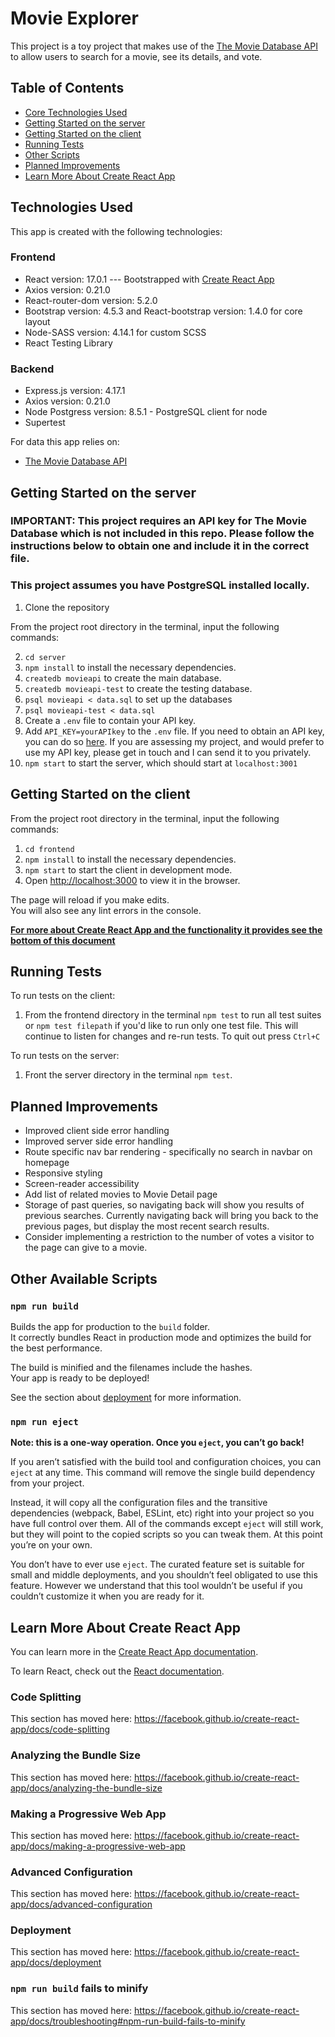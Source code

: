 # Movie Explorer
This project is a toy project that makes use of the [The Movie Database API](https://www.themoviedb.org/) to allow users to search for a movie, see its details, and vote.

## Table of Contents
* [Core Technologies Used](#technologies)
* [Getting Started on the server](#getting-started-on-the-server)
* [Getting Started on the client](#getting-started-on-the-client)
* [Running Tests](#running-tests)
* [Other Scripts](#other-scripts)
* [Planned Improvements](#planned-improvements)
* [Learn More About Create React App](#learn-more-about-create-react-app)

## Technologies Used

This app is created with the following technologies:
### Frontend

- React version: 17.0.1 --- Bootstrapped with [Create React App](#learn-more-about-create-react-app)
- Axios version: 0.21.0
- React-router-dom version: 5.2.0
- Bootstrap version: 4.5.3 and React-bootstrap version: 1.4.0 for core layout
- Node-SASS version: 4.14.1 for custom SCSS
- React Testing Library

### Backend

- Express.js version: 4.17.1
- Axios version: 0.21.0
- Node Postgress version: 8.5.1 - PostgreSQL client for node
- Supertest

For data this app relies on:
- [The Movie Database API](https://www.themoviedb.org/)

## Getting Started on the server

### **IMPORTANT: This project requires an API key for The Movie Database which is not included in this repo. Please follow the instructions below to obtain one and include it in the correct file.**

### **This project assumes you have PostgreSQL installed locally.**

1. Clone the repository

From the project root directory in the terminal, input the following commands:

2. `cd server`
3. `npm install` to install the necessary dependencies.
4. `createdb movieapi` to create the main database.
5. `createdb movieapi-test` to create the testing database.
6. `psql movieapi < data.sql` to set up the databases
7. `psql movieapi-test < data.sql`
8. Create a `.env` file to contain your API key.
9. Add `API_KEY=yourAPIkey` to the `.env` file. If you need to obtain an API key, you can do so [here](https://developers.themoviedb.org/3/getting-started/introduction). If you are assessing my project, and would prefer to use my API key, please get in touch and I can send it to you privately.
10. `npm start` to start the server, which should start at `localhost:3001`

## Getting Started on the client

From the project root directory in the terminal, input the following commands:

1. `cd frontend`
2. `npm install` to install the necessary dependencies.
3. `npm start` to start the client in development mode.
4. Open [http://localhost:3000](http://localhost:3000) to view it in the browser.

The page will reload if you make edits.<br />
You will also see any lint errors in the console.

[**For more about Create React App and the functionality it provides see the bottom of this document**](#learn-more-about-create-react-app)

## Running Tests

To run tests on the client:

1. From the frontend directory in the terminal `npm test` to run all test suites or `npm test filepath` if you'd like to run only one test file. This will continue to listen for changes and re-run tests. To quit out press `Ctrl+C`

To run tests on the server:

1. Front the server directory in the terminal `npm test`.

## Planned Improvements
* Improved client side error handling
* Improved server side error handling
* Route specific nav bar rendering - specifically no search in navbar on homepage
* Responsive styling
* Screen-reader accessibility
* Add list of related movies to Movie Detail page
* Storage of past queries, so navigating back will show you results of previous searches. Currently navigating back will bring you back to the previous pages, but display the most recent search results.
* Consider implementing a restriction to the number of votes a visitor to the page can give to a movie.

## Other Available Scripts

### `npm run build`

Builds the app for production to the `build` folder.<br />
It correctly bundles React in production mode and optimizes the build for the best performance.

The build is minified and the filenames include the hashes.<br />
Your app is ready to be deployed!

See the section about [deployment](https://facebook.github.io/create-react-app/docs/deployment) for more information.

### `npm run eject`

**Note: this is a one-way operation. Once you `eject`, you can’t go back!**

If you aren’t satisfied with the build tool and configuration choices, you can `eject` at any time. This command will remove the single build dependency from your project.

Instead, it will copy all the configuration files and the transitive dependencies (webpack, Babel, ESLint, etc) right into your project so you have full control over them. All of the commands except `eject` will still work, but they will point to the copied scripts so you can tweak them. At this point you’re on your own.

You don’t have to ever use `eject`. The curated feature set is suitable for small and middle deployments, and you shouldn’t feel obligated to use this feature. However we understand that this tool wouldn’t be useful if you couldn’t customize it when you are ready for it.

## Learn More About Create React App

You can learn more in the [Create React App documentation](https://facebook.github.io/create-react-app/docs/getting-started).

To learn React, check out the [React documentation](https://reactjs.org/).

### Code Splitting

This section has moved here: https://facebook.github.io/create-react-app/docs/code-splitting

### Analyzing the Bundle Size

This section has moved here: https://facebook.github.io/create-react-app/docs/analyzing-the-bundle-size

### Making a Progressive Web App

This section has moved here: https://facebook.github.io/create-react-app/docs/making-a-progressive-web-app

### Advanced Configuration

This section has moved here: https://facebook.github.io/create-react-app/docs/advanced-configuration

### Deployment

This section has moved here: https://facebook.github.io/create-react-app/docs/deployment

### `npm run build` fails to minify

This section has moved here: https://facebook.github.io/create-react-app/docs/troubleshooting#npm-run-build-fails-to-minify
